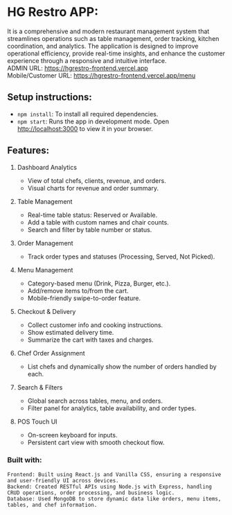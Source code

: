 # HG Restro APP:
  It is a comprehensive and modern restaurant management system that streamlines operations such as table management, order tracking, kitchen coordination, and analytics. The application is designed to improve operational efficiency, provide real-time insights, and enhance the customer experience through a responsive and intuitive interface.
  <br>
  ADMIN URL: https://hgrestro-frontend.vercel.app
  <br>
  Mobile/Customer URL: https://hgrestro-frontend.vercel.app/menu

## Setup instructions:
  - `npm install`: To install all required dependencies.
  - `npm start`: Runs the app in development mode.
Open [http://localhost:3000](http://localhost:3000) to view it in your browser.

## Features:
1. Dashboard Analytics
	- View of total chefs, clients, revenue, and orders.
	- Visual charts for revenue and order summary.

2. Table Management
	- Real-time table status: Reserved or Available.
	- Add a table with custom names and chair counts.
	- Search and filter by table number or status.

3. Order Management
	- Track order types and statuses (Processing, Served, Not Picked).

4. Menu Management
	- Category-based menu (Drink, Pizza, Burger, etc.).
	- Add/remove items to/from the cart.
	- Mobile-friendly swipe-to-order feature.

5. Checkout & Delivery
	- Collect customer info and cooking instructions.
	- Show estimated delivery time.
	- Summarize the cart with taxes and charges.

6. Chef Order Assignment
   - List chefs and dynamically show the number of orders handled by each.
    
8. Search & Filters
   - Global search across tables, menu, and orders.
   - Filter panel for analytics, table availability, and order types.
     
10. POS Touch UI
    - On-screen keyboard for inputs.
    - Persistent cart view with smooth checkout flow.

### Built with:
    Frontend: Built using React.js and Vanilla CSS, ensuring a responsive and user-friendly UI across devices.
    Backend: Created RESTful APIs using Node.js with Express, handling CRUD operations, order processing, and business logic.
    Database: Used MongoDB to store dynamic data like orders, menu items, tables, and chef information.
